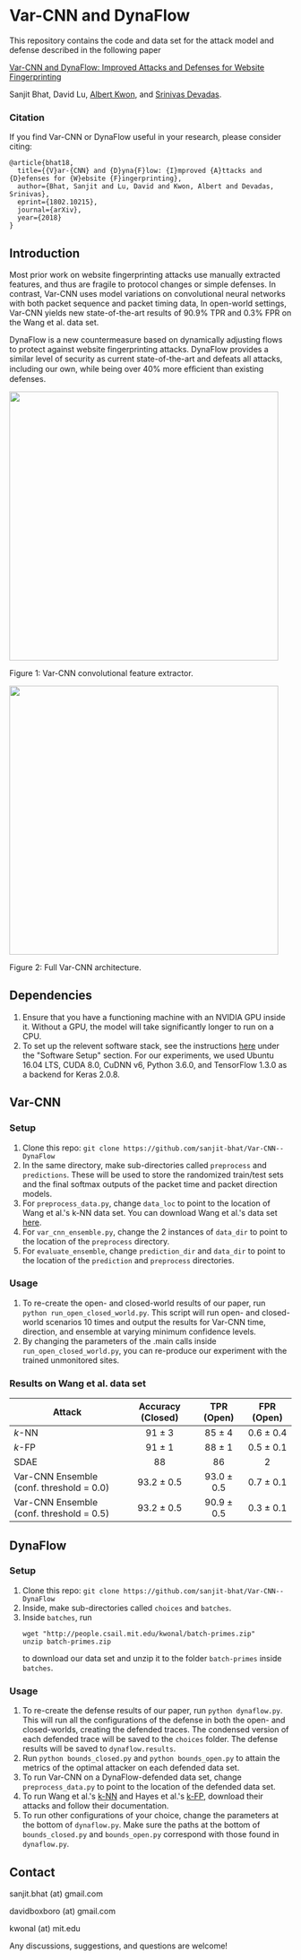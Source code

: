 # Var-CNN and DynaFlow

This repository contains the code and data set for the attack model and defense described in the following paper

[Var-CNN and DynaFlow: Improved Attacks and Defenses for Website Fingerprinting](https://arxiv.org/abs/1802.10215)

Sanjit Bhat, David Lu, [Albert Kwon](http://www.albertkwon.com), and [Srinivas Devadas](https://people.csail.mit.edu/devadas/).

### Citation
If you find Var-CNN or DynaFlow useful in your research, please consider citing:

	@article{bhat18,
	  title={{V}ar-{CNN} and {D}yna{F}low: {I}mproved {A}ttacks and {D}efenses for {W}ebsite {F}ingerprinting},
	  author={Bhat, Sanjit and Lu, David and Kwon, Albert and Devadas, Srinivas},
	  eprint={1802.10215},
	  journal={arXiv},
	  year={2018}
	}

## Introduction
Most prior work on website fingerprinting attacks use manually extracted features, and thus are fragile to protocol changes or simple defenses. In contrast, Var-CNN uses model variations on convolutional neural networks with both packet sequence and packet timing data, In open-world settings, Var-CNN yields new state-of-the-art results of 90.9% TPR and 0.3% FPR on the Wang et al. data set. 

DynaFlow is a new countermeasure based on dynamically adjusting flows to protect against website fingerprinting attacks. DynaFlow provides a similar level of security as current state-of-the-art and defeats all attacks, including our own, while being over 40% more efﬁcient than existing defenses. 

<img src="https://user-images.githubusercontent.com/26041354/36411425-90260782-15e3-11e8-8022-997fb73707bb.png" width="480">

Figure 1: Var-CNN convolutional feature extractor.


<img src="https://user-images.githubusercontent.com/26041354/36411430-9613e8c6-15e3-11e8-9521-b5ce19a4ff80.png" width="480">

Figure 2: Full Var-CNN architecture.

## Dependencies
1. Ensure that you have a functioning machine with an NVIDIA GPU inside it. Without a GPU, the model will take significantly longer to run on a CPU. 
2. To set up the relevent software stack, see the instructions [here](https://blog.slavv.com/the-1700-great-deep-learning-box-assembly-setup-and-benchmarks-148c5ebe6415) under the "Software Setup" section. For our experiments, we used Ubuntu 16.04 LTS, CUDA 8.0, CuDNN v6, Python 3.6.0, and TensorFlow 1.3.0 as a backend for Keras 2.0.8.

## Var-CNN
### Setup
1. Clone this repo: ```git clone https://github.com/sanjit-bhat/Var-CNN--DynaFlow```
2. In the same directory, make sub-directories called ```preprocess``` and ```predictions```. These will be used to store the randomized train/test
sets and the final softmax outputs of the packet time and packet direction models.
3. For ```preprocess_data.py```, change ```data_loc``` to point to the location of Wang et al.'s k-NN data set.
You can download Wang et al.'s data set [here](https://www.cse.ust.hk/~taow/wf/data/).
4. For ```var_cnn_ensemble.py```, change the 2 instances of ```data_dir``` to point to the location of the ```preprocess``` directory.
5. For ```evaluate_ensemble```, change `prediction_dir` and `data_dir` to point to the location of the ```prediction``` and ```preprocess``` directories.

### Usage
1. To re-create the open- and closed-world results of our paper, run ```python run_open_closed_world.py```. This script will run open- and closed-world scenarios 10 times and output the results for Var-CNN time, direction, and ensemble at varying minimum confidence levels. 
2. By changing the parameters of the .main calls inside ```run_open_closed_world.py```, you can re-produce our experiment with the trained unmonitored sites.

### Results on Wang et al. data set
Attack | Accuracy (Closed) | TPR (Open) | FPR (Open)
-------|:-------:|:--------:|:--------:|
*k*-NN | 91 ± 3 | 85 ± 4 | 0.6 ± 0.4
*k*-FP |91 ± 1 | 88 ± 1 | 0.5 ± 0.1
SDAE | 88 | 86 | 2
Var-CNN Ensemble (conf. threshold = 0.0) | 93.2 ± 0.5 | 93.0 ± 0.5 | 0.7 ± 0.1
Var-CNN Ensemble (conf. threshold = 0.5) | 93.2 ± 0.5| 90.9 ± 0.5 | 0.3 ± 0.1

## DynaFlow
### Setup  
1. Clone this repo: ```git clone https://github.com/sanjit-bhat/Var-CNN--DynaFlow```
2. Inside, make sub-directories called ```choices``` and ```batches```.
3. Inside ```batches```, run 
   ```shell
   wget "http://people.csail.mit.edu/kwonal/batch-primes.zip"
   unzip batch-primes.zip
   ```
   to download our data set and unzip it to the folder ```batch-primes``` inside ```batches```.  

### Usage
1. To re-create the defense results of our paper, run ```python dynaflow.py```. This will run all the configurations of the defense in both the open- and closed-worlds, creating the defended traces. The condensed version of each defended trace will be saved to the ```choices``` folder. The defense results will be saved to ```dynaflow.results```.
2. Run ```python bounds_closed.py``` and ```python bounds_open.py``` to attain the metrics of the optimal attacker on each defended data set. 
3. To run Var-CNN on a DynaFlow-defended data set, change ```preprocess_data.py``` to point to the location of the defended data set. 
4. To run Wang et al.'s [k-NN](https://www.cse.ust.hk/~taow/wf/attacks/) and Hayes et al.'s [k-FP](https://github.com/jhayes14/k-FP), download their attacks and follow their documentation.  
5. To run other configurations of your choice, change the parameters at the bottom of ```dynaflow.py```. Make sure the paths at the bottom of ```bounds_closed.py``` and ```bounds_open.py``` correspond with those found in ```dynaflow.py```. 
 


## Contact
sanjit.bhat (at) gmail.com

davidboxboro (at) gmail.com

kwonal (at) mit.edu

Any discussions, suggestions, and questions are welcome!
